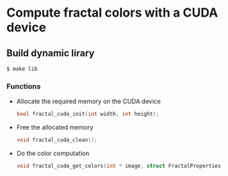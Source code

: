 # Compute fractal colors with a CUDA device

## Build dynamic lirary

    $ make lib


### Functions


- Allocate the required memory on the CUDA device

    ```c
    bool fractal_cuda_init(int width, int height);
    ```

- Free the allocated memory

    ```c
    void fractal_cuda_clean();
    ```

- Do the color computation

    ```c
    void fractal_cuda_get_colors(int * image, struct FractalProperties * fp);
    ```
